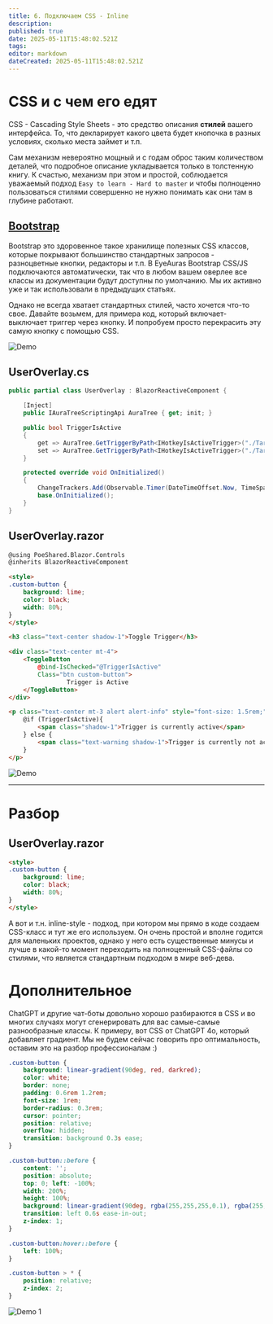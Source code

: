 ```yaml
---
title: 6. Подключаем CSS - Inline
description: 
published: true
date: 2025-05-11T15:48:02.521Z
tags: 
editor: markdown
dateCreated: 2025-05-11T15:48:02.521Z
---
```


# CSS и с чем его едят
CSS - Cascading Style Sheets - это средство описания **стилей** вашего интерфейса. То, что декларирует какого цвета будет кнопочка в разных условиях, сколько места займет и т.п. 

Сам механизм невероятно мощный и с годам оброс таким количеством деталей, что подробное описание укладывается только в толстенную книгу. 
К счастью, механизм при этом и простой, соблюдается уважаемый подход `Easy to learn - Hard to master` и чтобы полноценно пользоваться стилями совершенно не нужно понимать как они там в глубине работают. 

## [Bootstrap](https://getbootstrap.com/docs/5.3/getting-started/introduction/)
Bootstrap это здоровенное такое хранилище полезных CSS классов, которые покрывают большинство стандартных запросов - разноцветные кнопки, редакторы и т.п.
В EyeAuras Bootstrap CSS/JS подключаются автоматически, так что в любом вашем оверлее все классы из документации будут доступны по умолчанию.
Мы их активно уже и так использовали в предыдущих статьях. 

Однако не всегда хватает стандартных стилей, часто хочется что-то свое.
Давайте возьмем, для примера код, который включает-выключает триггер через кнопку.
И попробуем просто перекрасить эту самую кнопку с помощью CSS.

![Demo](https://s3.eyeauras.net/media/2025/05/3UAeooHWHD.png)

## UserOverlay.cs
```csharp
public partial class UserOverlay : BlazorReactiveComponent {

    [Inject]
    public IAuraTreeScriptingApi AuraTree { get; init; }

    public bool TriggerIsActive
    {
        get => AuraTree.GetTriggerByPath<IHotkeyIsActiveTrigger>("./TargetAura").TriggerValue ?? false;
        set => AuraTree.GetTriggerByPath<IHotkeyIsActiveTrigger>("./TargetAura").TriggerValue = value;
    }

    protected override void OnInitialized()
    {
        ChangeTrackers.Add(Observable.Timer(DateTimeOffset.Now, TimeSpan.FromSeconds(1)));
        base.OnInitialized();
    }
}
```

## UserOverlay.razor
```html
@using PoeShared.Blazor.Controls
@inherits BlazorReactiveComponent

<style>
.custom-button {
    background: lime;
    color: black;
    width: 80%;
}
</style>

<h3 class="text-center shadow-1">Toggle Trigger</h3>

<div class="text-center mt-4">
    <ToggleButton 
        @bind-IsChecked="@TriggerIsActive" 
        Class="btn custom-button">
                Trigger is Active
    </ToggleButton>
</div>

<p class="text-center mt-3 alert alert-info" style="font-size: 1.5rem;">
    @if (TriggerIsActive){
        <span class="shadow-1">Trigger is currently active</span>
    } else {
        <span class="text-warning shadow-1">Trigger is currently not active</span>
    }
</p>
```

![Demo](https://s3.eyeauras.net/media/2025/05/NVIDIA_Overlay_WPu1ZGwKwS.gif)

---

# Разбор

## UserOverlay.razor 
```html
<style>
.custom-button {
    background: lime;
    color: black;
    width: 80%;
}
</style>
```
А вот и т.н. inline-style - подход, при котором мы прямо в коде создаем CSS-класс и тут же его используем.
Он очень простой и вполне годится для маленьких проектов, однако у него есть существенные минусы и лучше в какой-то момент переходить на полноценный CSS-файлы со стилями, что является стандартным подходом в мире веб-дева.

# Дополнительное
ChatGPT и другие чат-боты довольно хорошо разбираются в CSS и во многих случаях могут сгенерировать для вас самые-самые разнообразные классы. 
К примеру, вот CSS от ChatGPT 4o, который добавляет градиент. Мы не будем сейчас говорить про оптимальность, оставим это на разбор профессионалам :) 
```css
.custom-button {
    background: linear-gradient(90deg, red, darkred);
    color: white;
    border: none;
    padding: 0.6rem 1.2rem;
    font-size: 1rem;
    border-radius: 0.3rem;
    cursor: pointer;
    position: relative;
    overflow: hidden;
    transition: background 0.3s ease;
}

.custom-button::before {
    content: '';
    position: absolute;
    top: 0; left: -100%;
    width: 200%;
    height: 100%;
    background: linear-gradient(90deg, rgba(255,255,255,0.1), rgba(255,255,255,0.4), rgba(255,255,255,0.1));
    transition: left 0.6s ease-in-out;
    z-index: 1;
}

.custom-button:hover::before {
    left: 100%;
}

.custom-button > * {
    position: relative;
    z-index: 2;
}
```
![Demo 1](https://s3.eyeauras.net/media/2025/05/J0g2tAOpQa.gif)
